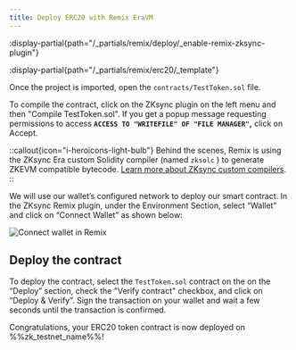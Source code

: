 ```yaml
---
title: Deploy ERC20 with Remix EraVM
---
```



:display-partial{path="/_partials/remix/deploy/_enable-remix-zksync-plugin"}

:display-partial{path="/_partials/remix/erc20/_template"}

Once the project is imported, open the `contracts/TestToken.sol` file.

To compile the contract, click on the ZKsync
plugin on the left menu and then "Compile TestToken.sol". If you get a popup message requesting permissions to access
**`ACCESS TO "WRITEFILE" OF "FILE MANAGER"`,** click on Accept.

::callout{icon="i-heroicons-light-bulb"}
Behind the scenes, Remix is using the ZKsync Era custom Solidity compiler (named `zksolc` ) to generate ZKEVM compatible
bytecode.
[Learn more about ZKsync custom compilers](/zksync-protocol/era-vm/compiler/toolchain).
::

We will use our wallet’s configured
network to deploy our smart contract. In the ZKsync Remix plugin, under the Environment Section, select “Wallet” and click on
“Connect Wallet” as shown below:

![Connect wallet in Remix](/images/remix-connect-wallet.gif)

## Deploy the contract

To deploy the contract, select the `TestToken.sol` contract on the on the “Deploy” section, check the "Verify contract" checkbox, and
click on “Deploy & Verify”.
Sign the transaction on your wallet and wait a few seconds until the transaction is confirmed.

Congratulations, your ERC20 token
contract is now deployed on %%zk_testnet_name%%!
